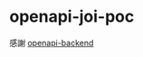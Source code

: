 # openapi-joi-poc

感謝 [openapi-backend]

[openapi-backend]: https://github.com/anttiviljami/openapi-backend
